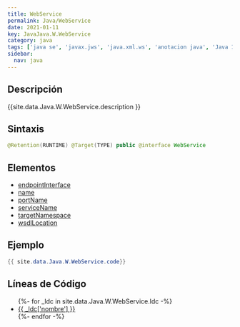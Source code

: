 ```yaml
---
title: WebService
permalink: Java/WebService
date: 2021-01-11
key: JavaJava.W.WebService
category: java
tags: ['java se', 'javax.jws', 'java.xml.ws', 'anotacion java', 'Java 1.6']
sidebar: 
  nav: java
---
```


## Descripción
{{site.data.Java.W.WebService.description }}

## Sintaxis
~~~java
@Retention(RUNTIME) @Target(TYPE) public @interface WebService
~~~

## Elementos
* [endpointInterface](/Java/WebService/endpointInterface)
* [name](/Java/WebService/name)
* [portName](/Java/WebService/portName)
* [serviceName](/Java/WebService/serviceName)
* [targetNamespace](/Java/WebService/targetNamespace)
* [wsdlLocation](/Java/WebService/wsdlLocation)

## Ejemplo
~~~java
{{ site.data.Java.W.WebService.code}}
~~~

## Líneas de Código
<ul>
{%- for _ldc in site.data.Java.W.WebService.ldc -%}
   <li>
       <a href="{{_ldc['url'] }}">{{ _ldc['nombre'] }}</a>
   </li>
{%- endfor -%}
</ul>
